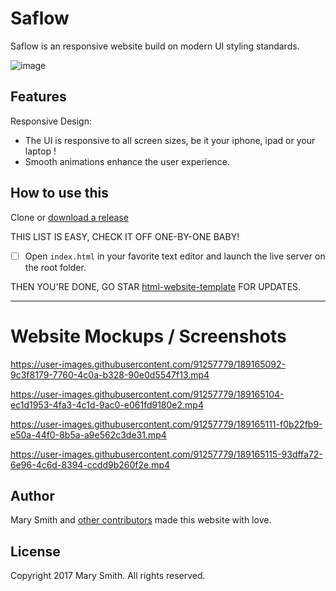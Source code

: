# Saflow
Saflow is an responsive website build on modern UI styling standards.

![image](https://user-images.githubusercontent.com/91257779/189164066-21a202d5-cd8d-4e62-85e9-da0d58485026.png)


## Features

Responsive Design:

 - The UI is responsive to all screen sizes, be it your iphone, ipad or your laptop !
 - Smooth animations enhance the user experience.

## How to use this

Clone or [download a release](https://github.com/IHasFishAndChips/Saflow/)

THIS LIST IS EASY, CHECK IT OFF ONE-BY-ONE BABY!

 - [ ] Open `index.html` in your favorite text editor and launch the live server on the root folder.


THEN YOU'RE DONE, GO STAR [html-website-template](https://github.com/IHasFishAndChips/Saflow/) FOR UPDATES.

---

# Website Mockups / Screenshots



https://user-images.githubusercontent.com/91257779/189165092-9c3f8179-7760-4c0a-b328-90e0d5547f13.mp4



https://user-images.githubusercontent.com/91257779/189165104-ec1d1953-4fa3-4c1d-9ac0-e061fd9180e2.mp4



https://user-images.githubusercontent.com/91257779/189165111-f0b22fb9-e50a-44f0-8b5a-a9e562c3de31.mp4



https://user-images.githubusercontent.com/91257779/189165115-93dffa72-6e96-4c6d-8394-ccdd9b260f2e.mp4



## Author

Mary Smith and [other contributors](https://github.com/fulldecent/html-website-template/graphs/contributors) made this website with love.

## License

Copyright 2017 Mary Smith. All rights reserved.
